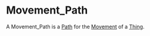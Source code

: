# Movement_Path

A Movement_Path is a [Path](600072.md) for the [Movement](600071.md) of a [Thing](60003.md).
